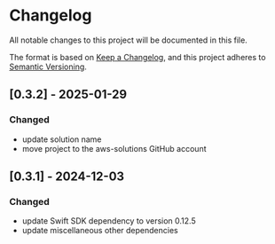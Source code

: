 # Changelog

All notable changes to this project will be documented in this file.

The format is based on [Keep a Changelog](https://keepachangelog.com/en/1.0.0/),
and this project adheres to [Semantic Versioning](https://semver.org/spec/v2.0.0.html).

## [0.3.2] - 2025-01-29

### Changed

- update solution name
- move project to the aws-solutions GitHub account

## [0.3.1] - 2024-12-03

### Changed

- update Swift SDK dependency to version 0.12.5
- update miscellaneous other dependencies
